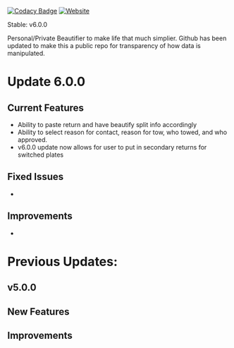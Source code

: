 [![Codacy Badge](https://app.codacy.com/project/badge/Grade/b775839b70364ba89233e4848f653ba7)](https://www.codacy.com?utm_source=github.com&amp;utm_medium=referral&amp;utm_content=Tanner1638/Mystic-Web-Interface&amp;utm_campaign=Badge_Grade)
[![Website](https://img.shields.io/badge/website-visit-brightgreen)](https://script.google.com/macros/s/AKfycbylzMT7iOfBNltHiVBu7dMlfKi5DMiQPrKIvLY2fBZv7FKU05RwxHL-7A_Rdg368t6MFg/exec)

Stable: v6.0.0

Personal/Private Beautifier to make life that much simplier.
Github has been updated to make this a public repo for transparency of how data is manipulated.

# Update 6.0.0

## Current Features
- Ability to paste return and have beautify split info accordingly
- Ability to select reason for contact, reason for tow, who towed, and who approved.
- v6.0.0 update now allows for user to put in secondary returns for switched plates


## Fixed Issues
- 

## Improvements
- 





# Previous Updates:

## v5.0.0
**New Features**
- 

**Improvements**
- 
